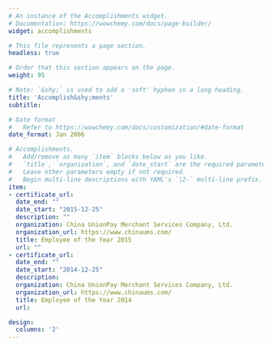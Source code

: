 ```yaml
---
# An instance of the Accomplishments widget.
# Documentation: https://wowchemy.com/docs/page-builder/
widget: accomplishments

# This file represents a page section.
headless: true

# Order that this section appears on the page.
weight: 95

# Note: `&shy;` is used to add a 'soft' hyphen in a long heading.
title: 'Accomplish&shy;ments'
subtitle:

# Date format
#   Refer to https://wowchemy.com/docs/customization/#date-format
date_format: Jan 2006

# Accomplishments.
#   Add/remove as many `item` blocks below as you like.
#   `title`, `organization`, and `date_start` are the required parameters.
#   Leave other parameters empty if not required.
#   Begin multi-line descriptions with YAML's `|2-` multi-line prefix.
item:
- certificate_url: 
  date_end: ""
  date_start: "2015-12-25"
  description: ""
  organization: China UnionPay Merchant Services Company, Ltd.
  organization_url: https://www.chinaums.com/
  title: Employee of the Year 2015
  url: ""
- certificate_url: 
  date_end: ""
  date_start: "2014-12-25"
  description: 
  organization: China UnionPay Merchant Services Company, Ltd.
  organization_url: https://www.chinaums.com/
  title: Employee of the Year 2014
  url: 

design:
  columns: '2' 
---
```


